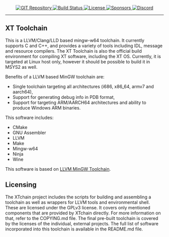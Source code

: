 <p align=center>
  <a href="https://git.codingworkshop.eu.org/xt-sys/xtchain">
    <img alt="GIT Repository" src="https://img.shields.io/badge/Source-GIT-purple">
  </a>
  <a href="https://git.codingworkshop.eu.org/xt-sys/xtchain/actions">
    <img alt="Build Status" src="https://codingworkshop.eu.org/actions.php?project=xt-sys/xtchain">
  </a>
  <a href="https://git.codingworkshop.eu.org/xt-sys/xtchain/src/branch/master/COPYING.md">
    <img alt="License" src="https://img.shields.io/badge/License-GPLv3-blue.svg">
  </a>
  <a href="https://github.com/sponsors/xt-sys/">
    <img alt="Sponsors" src="https://img.shields.io/badge/Sponsor-%E2%9D%A4-red?logo=GitHub">
  </a>
  <a href="https://discord.com/invite/3zgjQDVmAe">
    <img alt="Discord" src="https://img.shields.io/discord/723186294540206100?label=Chat">
  </a>
</p>

---

## XT Toolchain
This is a LLVM/Clang/LLD based mingw-w64 toolchain. It currently supports C and C++, and provides
a variety of tools including IDL, message and resource compilers. The XT Toolchain is also the
official build environment for compiling XT software, including the XT OS. Currently, it is
targeted at Linux host only, however it should be possible to build it in MSYS2 as well.

Benefits of a LLVM based MinGW toolchain are:
 * Single toolchain targeting all architectures (i686, x86_64, armv7 and aarch64),
 * Support for generating debug info in PDB format,
 * Support for targeting ARM/AARCH64 architectures and ability to produce Windows ARM binaries.

This software includes:
 * CMake
 * GNU Assembler
 * LLVM
 * Make
 * Mingw-w64
 * Ninja
 * Wine

This software is based on [LLVM MinGW Toolchain](https://github.com/mstorsjo/llvm-mingw).

## Licensing
The XTchain project includes the scripts for building and assembling a toolchain as well as wrappers
for LLVM tools and environmental shell. These are licensed under the GPLv3 license. It covers only
mentioned components that are provided by XTchain directly. For more information on that, refer to
the COPYING.md file. The final pre-built toolchain is covered by the licenses of the individual,
external projects. The full list of software incorporated into this toolchain is available in the
README.md file.
